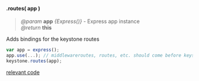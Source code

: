 #### .routes( app )
> *@param* **app** _{Express()}_  - Express app instance  
> _@return_ **this** 

Adds bindings for the keystone routes

```javascript
var app = express();
app.use(...); // middlewareroutes, routes, etc. should come before keystone is mounted / started
keystone.routes(app);
```
<div class="code-header addGitHubLink" data-file="lib/core/routes.js"> <a href="#" class="loadCode">relevant code</a> </div><pre class=" language-javascript hideCode api"></pre> 
